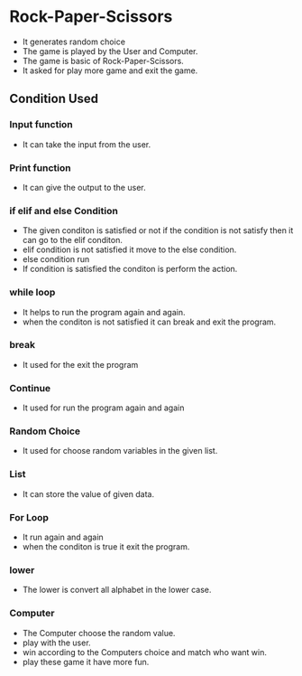 # Rock-Paper-Scissors
* It generates random choice 
* The game is played by the User and Computer.
* The game is basic of Rock-Paper-Scissors.
* It asked for play more game and exit the game.

## Condition Used 
### Input function
 * It can take the input from the user.
### Print function  
 * It can give  the output to the user.
### if elif and else Condition  
 * The given conditon is satisfied or not if the condition is not satisfy then it can go to the elif conditon.
 * elif condition is not satisfied it move to the else condition.
 * else condition run
 * If condition is satisfied the conditon is perform the action.
### while loop
 * It helps to run the program again and again.
 * when the conditon is not satisfied it can break and exit the program.
### break
 * It used for the exit the program
### Continue
 * It used for run the program again and again
### Random Choice 
 * It used for choose random variables in the given list.
### List 
  * It can store the value of given data.
### For Loop 
   * It run again and again
   * when the conditon is true it exit the program.
### lower 
   * The lower is convert all alphabet in the lower case.
### Computer
   * The Computer choose the random value.
   * play with the user.
   * win according to the Computers choice and match who want win.
   * play these game it have more fun.
     

   

